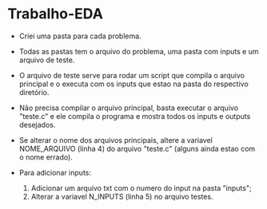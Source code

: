 # Trabalho-EDA

* Criei uma pasta para cada problema.

* Todas as pastas tem o arquivo do problema, uma pasta com inputs e um arquivo de teste.

* O arquivo de teste serve para rodar um script que compila o arquivo principal e o executa com os inputs   que estao na pasta do respectivo diretório.

* Não precisa compilar o arquivo principal, basta executar o arquivo "teste.c" e ele compila o programa e mostra todos os inputs e outputs desejados. 

* Se alterar o nome dos arquivos principais, altere a variavel NOME_ARQUIVO (linha 4) do arquivo "teste.c" (alguns ainda estao com o nome errado).

* Para adicionar inputs:
    1. Adicionar um arquivo txt com o numero do input na pasta "inputs";
    2. Alterar a variavel N_INPUTS (linha 5) no arquivo testes. 
